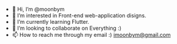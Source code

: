 - 👋 Hi, I’m @moonbym
- 👀 I’m interested in Front-end web-application disigns.
- 🌱 I’m currently learning Flutter.
- 💞️ I’m looking to collaborate on Everything :)
- 📫 How to reach me through my email :) imoonbym@gmail.com

<!---
moonbym/moonbym is a ✨ special ✨ repository because its `README.md` (this file) appears on your GitHub profile.
You can click the Preview link to take a look at your changes.
--->
